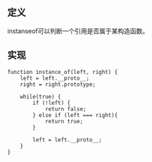 ## 定义
instanseof可以判断一个引用是否属于某构造函数。  

## 实现

```
function instance_of(left, right) {
    left = left.__proto__;
    right = right.prototype;
    
    while(true) {
        if (!left) {
            return false;
        } else if (left === right){
            return true;
        }
        
        left = left.__proto__;
    }
}
```

